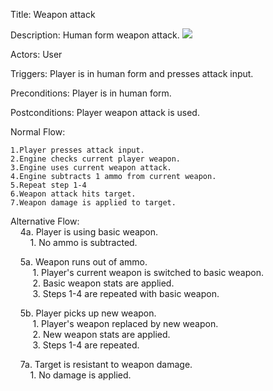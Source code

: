 Title: Weapon attack

Description: Human form weapon attack.
![](https://github.com/markwindsorr/CS4770/blob/master/images/Mechanics/HumanAttack.jpg)

Actors: User

Triggers: Player is in human form and presses attack input.

Preconditions: Player is in human form.

Postconditions: Player weapon attack is used.

Normal Flow:

    1.Player presses attack input.
    2.Engine checks current player weapon.
    3.Engine uses current weapon attack.
    4.Engine subtracts 1 ammo from current weapon.
    5.Repeat step 1-4
    6.Weapon attack hits target.
    7.Weapon damage is applied to target.

Alternative Flow:<br> 
&nbsp;&nbsp;&nbsp;&nbsp;4a. Player is using basic weapon.<br>
	&nbsp;&nbsp;&nbsp;&nbsp;&nbsp;&nbsp;&nbsp;&nbsp;1. No ammo is subtracted.<br>

&nbsp;&nbsp;&nbsp;&nbsp;5a. Weapon runs out of ammo.<br>
	&nbsp;&nbsp;&nbsp;&nbsp;&nbsp;&nbsp;&nbsp;&nbsp; 1. Player's current weapon is switched to basic weapon.<br>
	&nbsp;&nbsp;&nbsp;&nbsp;&nbsp;&nbsp;&nbsp;&nbsp; 2. Basic weapon stats are applied.<br>
	&nbsp;&nbsp;&nbsp;&nbsp;&nbsp;&nbsp;&nbsp;&nbsp; 3. Steps 1-4 are repeated with basic weapon.<br>

&nbsp;&nbsp;&nbsp;&nbsp;5b. Player picks up new weapon.<br> 
	&nbsp;&nbsp;&nbsp;&nbsp;&nbsp;&nbsp;&nbsp;&nbsp; 1. Player's weapon replaced by new weapon.<br>
	&nbsp;&nbsp;&nbsp;&nbsp;&nbsp;&nbsp;&nbsp;&nbsp; 2. New weapon stats are applied.<br>
	&nbsp;&nbsp;&nbsp;&nbsp;&nbsp;&nbsp;&nbsp;&nbsp; 3. Steps 1-4 are repeated.<br>

&nbsp;&nbsp;&nbsp;&nbsp;7a. Target is resistant to weapon damage.<br>
	&nbsp;&nbsp;&nbsp;&nbsp;&nbsp;&nbsp;&nbsp;&nbsp;1. No damage is applied.<br>
